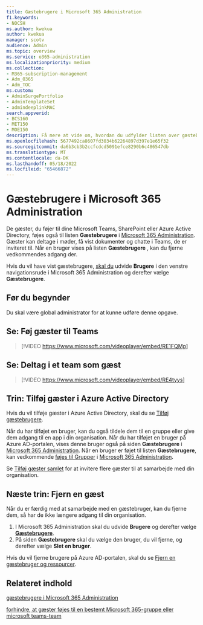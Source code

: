 ```yaml
---
title: Gæstebrugere i Microsoft 365 Administration
f1.keywords:
- NOCSH
ms.author: kwekua
author: kwekua
manager: scotv
audience: Admin
ms.topic: overview
ms.service: o365-administration
ms.localizationpriority: medium
ms.collection:
- M365-subscription-management
- Adm_O365
- Adm_TOC
ms.custom:
- AdminSurgePortfolio
- AdminTemplateSet
- admindeeplinkMAC
search.appverid:
- BCS160
- MET150
- MOE150
description: Få mere at vide om, hvordan du udfylder listen over gæstebrugere i Microsoft 365 Administration, så gæster kan deltage i møder, få vist dokumenter og chatte i Teams, de inviteres til.
ms.openlocfilehash: 5677492ca8607fd3034b62264897d397e1e65f32
ms.sourcegitcommit: da6b3cb3b2ccfcdcd5091efce8290b6c486547db
ms.translationtype: MT
ms.contentlocale: da-DK
ms.lasthandoff: 05/18/2022
ms.locfileid: "65466872"
---
```

# <a name="guest-users-in-microsoft-365-admin-center"></a>Gæstebrugere i Microsoft 365 Administration

De gæster, du føjer til dine Microsoft Teams, SharePoint eller Azure Active Directory, føjes også til listen **Gæstebrugere** i <a href="https://go.microsoft.com/fwlink/p/?linkid=2074830" target="_blank">Microsoft 365 Administration</a>. Gæster kan deltage i møder, få vist dokumenter og chatte i Teams, de er inviteret til.
Når en bruger vises på listen **Gæstebrugere** , kan du fjerne vedkommendes adgang der.

Hvis du vil have vist gæstebrugere, <a href="https://go.microsoft.com/fwlink/p/?linkid=2074830" target="_blank">skal du</a> udvide **Brugere** i den venstre navigationsrude i Microsoft 365 Administration og derefter vælge **Gæstebrugere**.

## <a name="before-you-begin"></a>Før du begynder

Du skal være global administrator for at kunne udføre denne opgave.

## <a name="watch-add-guests-to-teams"></a>Se: Føj gæster til Teams

> [!VIDEO https://www.microsoft.com/videoplayer/embed/RE1FQMp]

## <a name="watch-join-a-team-as-a-guest"></a>Se: Deltag i et team som gæst

> [!VIDEO https://www.microsoft.com/videoplayer/embed/RE4tyys]

## <a name="steps-add-guests-in-azure-active-directory"></a>Trin: Tilføj gæster i Azure Active Directory

Hvis du vil tilføje gæster i Azure Active Directory, skal du se [Tilføj gæstebrugere](/azure/active-directory/b2b/b2b-quickstart-add-guest-users-portal).

Når du har tilføjet en bruger, kan du også tildele dem til en gruppe eller give dem adgang til en app i din organisation. Når du har tilføjet en bruger på Azure AD-portalen, vises denne bruger også på siden **Gæstebrugere** i <a href="https://go.microsoft.com/fwlink/p/?linkid=2074830" target="_blank">Microsoft 365 Administration</a>.
Når en bruger er føjet til listen **Gæstebrugere**, kan vedkommende [føjes til Grupper](../create-groups/manage-guest-access-in-groups.md#add-guests-to-a-microsoft-365-group-from-the-admin-center) i <a href="https://go.microsoft.com/fwlink/p/?linkid=2074830" target="_blank">Microsoft 365 Administration</a>.

Se [Tilføj gæster samlet](/azure/active-directory/b2b/tutorial-bulk-invite) for at invitere flere gæster til at samarbejde med din organisation.

## <a name="next-steps-remove-a-guest"></a>Næste trin: Fjern en gæst

Når du er færdig med at samarbejde med en gæstebruger, kan du fjerne dem, så har de ikke længere adgang til din organisation.

1. I Microsoft 365 Administration skal du udvide **Brugere** og derefter vælge <a href="https://go.microsoft.com/fwlink/p/?linkid=2074830" target="_blank">**Gæstebrugere**</a>.
1. På siden **Gæstebrugere** skal du vælge den bruger, du vil fjerne, og derefter vælge **Slet en bruger**.

Hvis du vil fjerne brugere på Azure AD-portalen, skal du se [Fjern en gæstebruger og ressourcer](/azure/active-directory/b2b/b2b-quickstart-add-guest-users-portal#clean-up-resources).

## <a name="related-content"></a>Relateret indhold

[gæstebrugere i Microsoft 365 Administration](about-guest-users.md)

[forhindre, at gæster føjes til en bestemt Microsoft 365-gruppe eller microsoft teams-team](../../solutions/per-group-guest-access.md)
